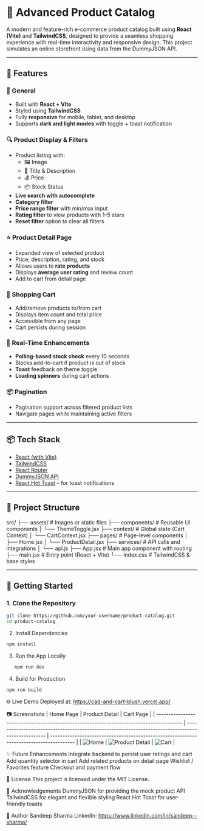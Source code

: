 # 🛒 Advanced Product Catalog

A modern and feature-rich e-commerce product catalog built using **React (Vite)** and **TailwindCSS**, designed to provide a seamless shopping experience with real-time interactivity and responsive design. This project simulates an online storefront using data from the DummyJSON API.

---

## 🚀 Features

### 🧭 General
- Built with **React + Vite**
- Styled using **TailwindCSS**
- Fully **responsive** for mobile, tablet, and desktop
- Supports **dark and light modes** with toggle + toast notification

### 🔍 Product Display & Filters
- Product listing with:
  - 🖼️ Image
  - 🧾 Title & Description
  - 💰 Price
  - 📦 Stock Status
- **Live search with autocomplete**
- **Category filter**
- **Price range filter** with min/max input
- **Rating filter** to view products with 1–5 stars
- **Reset filter** option to clear all filters

### ⭐ Product Detail Page
- Expanded view of selected product
- Price, description, rating, and stock
- Allows users to **rate products**
- Displays **average user rating** and review count
- Add to cart from detail page

### 🛒 Shopping Cart
- Add/remove products to/from cart
- Displays item count and total price
- Accessible from any page
- Cart persists during session

### 🔄 Real-Time Enhancements
- **Polling-based stock check** every 10 seconds
- Blocks add-to-cart if product is out of stock
- **Toast** feedback on theme toggle
- **Loading spinners** during cart actions

### 📦 Pagination
- Pagination support across filtered product lists
- Navigate pages while maintaining active filters

---

## 📦 Tech Stack

- [React (with Vite)](https://vitejs.dev/)
- [TailwindCSS](https://tailwindcss.com/)
- [React Router](https://reactrouter.com/)
- [DummyJSON API](https://dummyjson.com/)
- [React Hot Toast](https://react-hot-toast.com/) – for toast notifications

---

## 📁 Project Structure

src/
├── assets/                  # Images or static files
├── components/              # Reusable UI components
│   └── ThemeToggle.jsx
├── context/                 # Global state (Cart Context)
│   └── CartContext.jsx
├── pages/                   # Page-level components
│   ├── Home.jsx
│   └── ProductDetail.jsx
├── services/                # API calls and integrations
│   └── api.js
├── App.jsx                  # Main app component with routing
├── main.jsx                 # Entry point (React + Vite)
└── index.css                # TailwindCSS & base styles


---

## 🧪 Getting Started

### 1. Clone the Repository

```bash
git clone https://github.com/your-username/product-catalog.git
cd product-catalog
```
2. Install Dependencies
```bash
npm install
```
3. Run the App Locally
```bash
   npm run dev
```
4. Build for Production
```bash
npm run build
```
🌐 Live Demo
Deployed at: https://cad-and-cart-blush.vercel.app/

📷 Screenshots
| Home Page                                                                                | Product Detail                                                                                     | Cart Page                                                                                |
| ---------------------------------------------------------------------------------------- | -------------------------------------------------------------------------------------------------- | ---------------------------------------------------------------------------------------- |
| ![Home](https://github.com/user-attachments/assets/a719a4f8-cbc8-410a-8658-60ffb873e222) | ![Product Detail](https://github.com/user-attachments/assets/0b088b54-ae35-4653-86ab-b45515fcb57f) | ![Cart](https://github.com/user-attachments/assets/f80a17fe-86a0-46e5-9602-18daecd09258) |



✨ Future Enhancements
      Integrate backend to persist user ratings and cart
      Add quantity selector in cart
      Add related products on detail page
      Wishlist / Favorites feature
      Checkout and payment flow

📜 License
      This project is licensed under the MIT License.

🙌 Acknowledgements
      DummyJSON for providing the mock product API
      TailwindCSS for elegant and flexible styling
      React Hot Toast for user-friendly toasts

👤 Author
Sandeep Sharma
LinkedIn: https://www.linkedin.com/in/sandeep--sharma/
